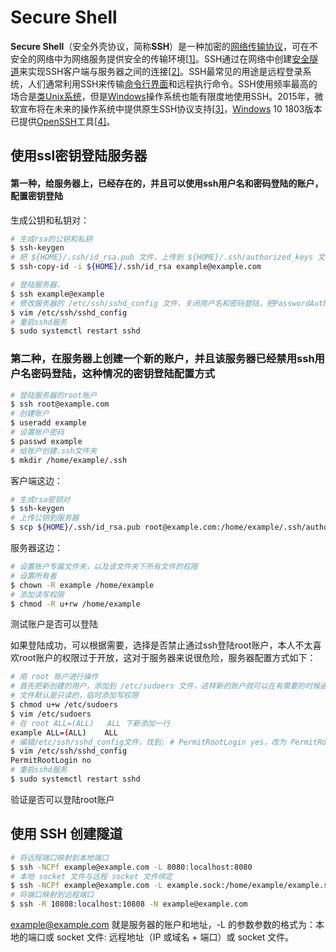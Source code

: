 # Secure Shell

**Secure Shell**（安全外壳协议，简称**SSH**）是一种加密的[网络传输协议](https://zh.wikipedia.org/wiki/网络传输协议)，可在不安全的网络中为网络服务提供安全的传输环境[[1\]](https://zh.wikipedia.org/wiki/Secure_Shell#cite_note-rfc4251-1)。SSH通过在网络中创建[安全隧道](https://zh.wikipedia.org/w/index.php?title=安全隧道&action=edit&redlink=1)来实现SSH客户端与服务器之间的连接[[2\]](https://zh.wikipedia.org/wiki/Secure_Shell#cite_note-rfc4252-2)。SSH最常见的用途是远程登录系统，人们通常利用SSH来传输[命令行界面](https://zh.wikipedia.org/wiki/命令行界面)和远程执行命令。SSH使用频率最高的场合是[类Unix系统](https://zh.wikipedia.org/wiki/类Unix系统)，但是[Windows](https://zh.wikipedia.org/wiki/Windows)操作系统也能有限度地使用SSH。2015年，微软宣布将在未来的操作系统中提供原生SSH协议支持[[3\]](https://zh.wikipedia.org/wiki/Secure_Shell#cite_note-3)，[Windows](https://zh.wikipedia.org/wiki/Windows) 10 1803版本已提供[OpenSSH](https://zh.wikipedia.org/wiki/OpenSSH)工具[[4\]](https://zh.wikipedia.org/wiki/Secure_Shell#cite_note-4)。

## 使用ssl密钥登陆服务器

#### 第一种，给服务器上，已经存在的，并且可以使用ssh用户名和密码登陆的账户，配置密钥登陆

生成公钥和私钥对：

```bash
# 生成rsa的公钥和私钥
$ ssh-keygen
# 把 ${HOME}/.ssh/id_rsa.pub 文件，上传到 ${HOME}/.ssh/authorized_keys 文件，如果已经存在这个文件，追加公钥
$ ssh-copy-id -i ${HOME}/.ssh/id_rsa example@example.com
```

```bash
# 登陆服务器，
$ ssh example@example
# 修改服务器的 /etc/ssh/sshd_config 文件，关闭用户名和密码登陆，把PasswordAuthentication yes改为PasswordAuthentication no
$ vim /etc/ssh/sshd_config
# 重启sshd服务
$ sudo systemctl restart sshd
```

### 第二种，在服务器上创建一个新的账户，并且该服务器已经禁用ssh用户名密码登陆，这种情况的密钥登陆配置方式

```bash
# 登陆服务器的root账户
$ ssh root@example.com
# 创建账户
$ useradd example
# 设置账户密码
$ passwd example
# 给账户创建.ssh文件夹
$ mkdir /home/example/.ssh
```

客户端这边：

```bash
# 生成rsa密钥对
$ ssh-keygen
# 上传公钥到服务器
$ scp ${HOME}/.ssh/id_rsa.pub root@example.com:/home/example/.ssh/authorized_keys
```

服务器这边：

```bash
# 设置账户专属文件夹，以及该文件夹下所有文件的权限
# 设置所有者
$ chown -R example /home/example
# 添加读写权限
$ chmod -R u+rw /home/example
```

测试账户是否可以登陆

如果登陆成功，可以根据需要，选择是否禁止通过ssh登陆root账户，本人不太喜欢root账户的权限过于开放，这对于服务器来说很危险，服务器配置方式如下：

```bash
# 用 root 账户进行操作
# 首先把新创建的用户，添加到 /etc/sudoers 文件，这样新的账户就可以在有需要的时候通过 sudo 命令申请超级权限
# 文件默认是只读的，临时添加写权限
$ chmod u+w /etc/sudoers
$ vim /etc/sudoers
# 在 root ALL=(ALL)   ALL 下新添加一行
example ALL=(ALL)    ALL
# 编辑/etc/ssh/sshd_config文件，找到: # PermitRootLogin yes，改为 PermitRootLogin no
$ vim /etc/ssh/sshd_config
PermitRootLogin no
# 重启sshd服务
$ sudo systemctl restart sshd
```

验证是否可以登陆root账户

## 使用 SSH 创建隧道

```bash
# 将远程端口映射到本地端口
$ ssh -NCPf example@example.com -L 8080:localhost:8080
# 本地 socket 文件与远程 socket 文件绑定
$ ssh -NCPf example@example.com -L example.sock:/home/example/example.sock
# 将端口映射到远程端口
$ ssh -R 10808:localhost:10808 -N example@example.com
```

example@example.com 就是服务器的账户和地址，-L 的参数参数的格式为：本地的端口或 socket 文件: 远程地址（IP 或域名 + 端口）或 socket 文件。

